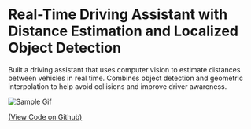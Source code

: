 # Real-Time Driving Assistant with Distance Estimation and Localized Object Detection

Built a driving assistant that uses computer vision to estimate distances between vehicles in real time. Combines object detection and geometric interpolation to help avoid collisions and improve driver awareness.

![Sample Gif](/images/DrivingAssistantGif.gif)

[(View Code on Github)](https://github.com/arjiomega/driving-assistant)
